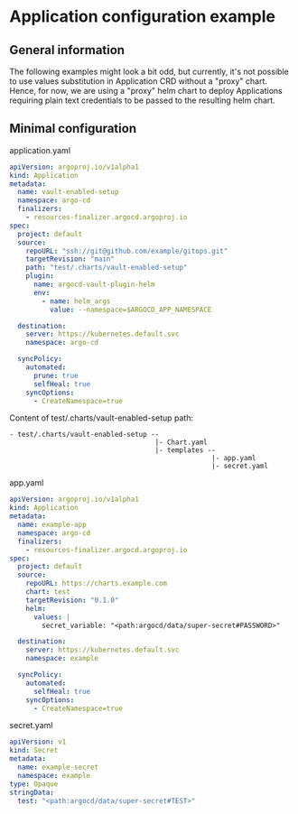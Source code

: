 # Application configuration example
## General information
The following examples might look a bit odd, but currently, it's not possible to use values substitution in Application CRD without a "proxy" chart. Hence, for now, we are using a "proxy" helm chart to deploy Applications requiring plain text credentials to be passed to the resulting helm chart.
## Minimal configuration
application.yaml
```yaml
apiVersion: argoproj.io/v1alpha1
kind: Application
metadata:
  name: vault-enabled-setup
  namespace: argo-cd
  finalizers:
    - resources-finalizer.argocd.argoproj.io
spec:
  project: default
  source:
    repoURL: "ssh://git@github.com/example/gitops.git"
    targetRevision: "main"
    path: "test/.charts/vault-enabled-setup"
    plugin:
      name: argocd-vault-plugin-helm
      env:
        - name: helm_args
          value: --namespace=$ARGOCD_APP_NAMESPACE

  destination:
    server: https://kubernetes.default.svc
    namespace: argo-cd

  syncPolicy:
    automated:
      prune: true
      selfHeal: true
    syncOptions:
      - CreateNamespace=true
```
Content of test/.charts/vault-enabled-setup path:
```
- test/.charts/vault-enabled-setup --
                                    |- Chart.yaml
                                    |- templates --
                                                  |- app.yaml
                                                  |- secret.yaml
```
app.yaml
```yaml
apiVersion: argoproj.io/v1alpha1
kind: Application
metadata:
  name: example-app
  namespace: argo-cd
  finalizers:
    - resources-finalizer.argocd.argoproj.io
spec:
  project: default
  source:
    repoURL: https://charts.example.com
    chart: test
    targetRevision: "0.1.0"
    helm:
      values: |
        secret_variable: "<path:argocd/data/super-secret#PASSWORD>"

  destination:
    server: https://kubernetes.default.svc
    namespace: example

  syncPolicy:
    automated:
      selfHeal: true
    syncOptions:
      - CreateNamespace=true
```
secret.yaml
```yaml
apiVersion: v1
kind: Secret
metadata:
  name: example-secret
  namespace: example
type: Opaque
stringData:
  test: "<path:argocd/data/super-secret#TEST>"
```
